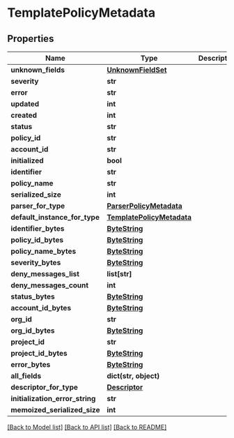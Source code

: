 # TemplatePolicyMetadata

## Properties
Name | Type | Description | Notes
------------ | ------------- | ------------- | -------------
**unknown_fields** | [**UnknownFieldSet**](UnknownFieldSet.md) |  | [optional] 
**severity** | **str** |  | [optional] 
**error** | **str** |  | [optional] 
**updated** | **int** |  | [optional] 
**created** | **int** |  | [optional] 
**status** | **str** |  | [optional] 
**policy_id** | **str** |  | [optional] 
**account_id** | **str** |  | [optional] 
**initialized** | **bool** |  | [optional] 
**identifier** | **str** |  | [optional] 
**policy_name** | **str** |  | [optional] 
**serialized_size** | **int** |  | [optional] 
**parser_for_type** | [**ParserPolicyMetadata**](ParserPolicyMetadata.md) |  | [optional] 
**default_instance_for_type** | [**TemplatePolicyMetadata**](TemplatePolicyMetadata.md) |  | [optional] 
**identifier_bytes** | [**ByteString**](ByteString.md) |  | [optional] 
**policy_id_bytes** | [**ByteString**](ByteString.md) |  | [optional] 
**policy_name_bytes** | [**ByteString**](ByteString.md) |  | [optional] 
**severity_bytes** | [**ByteString**](ByteString.md) |  | [optional] 
**deny_messages_list** | **list[str]** |  | [optional] 
**deny_messages_count** | **int** |  | [optional] 
**status_bytes** | [**ByteString**](ByteString.md) |  | [optional] 
**account_id_bytes** | [**ByteString**](ByteString.md) |  | [optional] 
**org_id** | **str** |  | [optional] 
**org_id_bytes** | [**ByteString**](ByteString.md) |  | [optional] 
**project_id** | **str** |  | [optional] 
**project_id_bytes** | [**ByteString**](ByteString.md) |  | [optional] 
**error_bytes** | [**ByteString**](ByteString.md) |  | [optional] 
**all_fields** | **dict(str, object)** |  | [optional] 
**descriptor_for_type** | [**Descriptor**](Descriptor.md) |  | [optional] 
**initialization_error_string** | **str** |  | [optional] 
**memoized_serialized_size** | **int** |  | [optional] 

[[Back to Model list]](../README.md#documentation-for-models) [[Back to API list]](../README.md#documentation-for-api-endpoints) [[Back to README]](../README.md)

